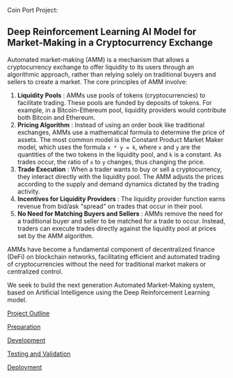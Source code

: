 Coin Port Project:

## Deep Reinforcement Learning AI Model for Market-Making in a Cryptocurrency Exchange

Automated market-making (AMM) is a mechanism that allows a cryptocurrency exchange to offer liquidity to its users through an algorithmic approach, rather than relying solely on traditional buyers and sellers to create a market. The core principles of AMM involve:

1. **Liquidity Pools** : AMMs use pools of tokens (cryptocurrencies) to facilitate trading. These pools are funded by deposits of tokens. For example, in a Bitcoin-Ethereum pool, liquidity providers would contribute both Bitcoin and Ethereum.
2. **Pricing Algorithm** : Instead of using an order book like traditional exchanges, AMMs use a mathematical formula to determine the price of assets. The most common model is the Constant Product Market Maker model, which uses the formula `x * y = k`, where `x` and `y` are the quantities of the two tokens in the liquidity pool, and `k` is a constant. As trades occur, the ratio of `x` to `y` changes, thus changing the price.
3. **Trade Execution** : When a trader wants to buy or sell a cryptocurrency, they interact directly with the liquidity pool. The AMM adjusts the prices according to the supply and demand dynamics dictated by the trading activity.
4. **Incentives for Liquidity Providers** : The liquidity provider function earns revenue from bid/ask "spread" on trades that occur in their pool.
5. **No Need for Matching Buyers and Sellers** : AMMs remove the need for a traditional buyer and seller to be matched for a trade to occur. Instead, traders can execute trades directly against the liquidity pool at prices set by the AMM algorithm.

AMMs have become a fundamental component of decentralized finance (DeFi) on blockchain networks, facilitating efficient and automated trading of cryptocurrencies without the need for traditional market makers or centralized control.

We seek to build the next generation Automated Market-Making system, based on Artificial Intelligence using the Deep Reinforcement Learning model.

[Project Outline](./0-project-outline.html)

[Preparation](./1-preparation.html)

[Development](./2-development.html)

[Testing and Validation](./3-testing_validation.html)

[Deployment](./4-deployment.html)

